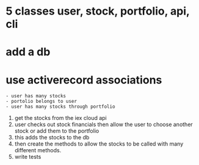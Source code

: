 # 5 classes user, stock, portfolio, api, cli 
# add a db 
# use activerecord associations
    - user has many stocks 
    - portolio belongs to user 
    - user has many stocks through portfolio

1. get the stocks from the iex cloud api 
2. user checks out stock financials then allow the user to choose another stock or add them to the portfolio
3. this adds the stocks to the db 
4. then create the methods to allow the stocks to be called with many different methods. 
5. write tests 


